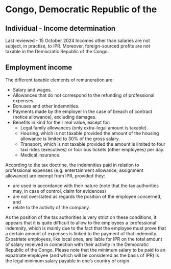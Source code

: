 # Congo, Democratic Republic of the
## Individual - Income determination
Last reviewed - 15 October 2024
Incomes other than salaries are not subject, in practise, to IPR.
Moreover, foreign-sourced profits are not taxable in the Democratic Republic of the Congo.
## Employment income
The different taxable elements of remuneration are:
  * Salary and wages. 
  * Allowances that do not correspond to the refunding of professional expenses. 
  * Bonuses and other indemnities. 
  * Payments made by the employer in the case of breach of contract (notice allowance), excluding damages. 
  * Benefits in kind for their real value, except for: 
    * Legal family allowances (only extra-legal amount is taxable). 
    * Housing, which is not taxable provided the amount of the housing allowance is limited to 30% of the gross salary. 
    * Transport, which is not taxable provided the amount is limited to four taxi rides (executives) or four bus tickets (other employees) per day. 
    * Medical insurance. 


According to the tax doctrine, the indemnities paid in relation to professional expenses (e.g. entertainment allowance, assignment allowance) are exempt from IPR, provided they:
  * are used in accordance with their nature (note that the tax authorities may, in case of control, claim for evidences) 
  * are not overstated as regards the position of the employee concerned, and 
  * relate to the activity of the company. 


As the position of the tax authorities is very strict on these conditions, it appears that it is quite difficult to allow to the employees a ‘professional’ indemnity, which is mainly due to the fact that the employee must prove that a certain amount of expenses is linked to the payment of that indemnity.
Expatriate employees, like local ones, are liable for IPR on the total amount of salary received in connection with their activity in the Democratic Republic of the Congo.
Please note that the minimum salary to be paid to an expatriate employee (and which will be considered as the basis of IPR) is the legal minimum salary payable in one’s country of origin.
